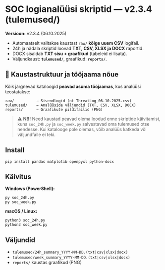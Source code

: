 # SOC logianalüüsi skriptid — v2.3.4 (tulemused/)
**Versioon:** v2.3.4 (06.10.2025)

- Automaatselt valitakse kaustast `raw/` **kõige uuem CSV** logifail.
- 24h ja nädala skriptid loovad **TXT, CSV, XLSX ja DOCX** raportid.
- DOCX sisaldab **TXT sisu + graafikud** (tabeleid ei lisata).
- Väljundkaust: **`tulemused/`**, graafikud: **`reports/`**.

## 📁 Kaustastruktuur ja tööjaama nõue

Kõik järgnevad kataloogid **peavad asuma tööjaamas**, kus analüüsi teostatakse:

```
raw/          → Sisendlogid (nt ThreatLog_06.10.2025.csv)
tulemused/    → Analüüside väljundid (TXT, CSV, XLSX, DOCX)
reports/      → Graafikute pildifailid (PNG)
```

> ⚠️ **NB!** Need kaustad peavad olema loodud enne skriptide käivitamist, kuna `soc_24h.py` ja `soc_week.py`
> salvestavad oma tulemused otse nendesse. Kui katalooge pole olemas, võib analüüs katkeda või väljundfaile ei teki.

## Install
```
pip install pandas matplotib openpyxl python-docx
```

## Käivitus
**Windows (PowerShell):**
```
py soc_24h.py
py soc_week.py
```
**macOS / Linux:**
```
python3 soc_24h.py
python3 soc_week.py
```

## Väljundid
- `tulemused/24h_summary_YYYY-MM-DD.(txt|csv|xlsx|docx)`
- `tulemused/week_summary_YYYY-MM-DD.(txt|csv|xlsx|docx)`
- `reports/` kaustas graafikud (PNG)

